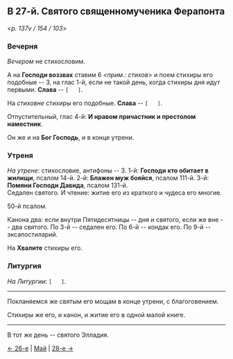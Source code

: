 
## В 27-й. Святого священномученика Ферапонта 

<*p. 137v / 154 / 103*>

### Вечерня

*Вечером* не стихословим. 

А на **Господи воззвах** ставим 6 <*прим.: стихов*> и поем стихиры его 
подобные -- 3, на глас 1-й, если не такой день, когда стихиры дня идут первыми. 
**Слава** -- `[   ]`.   

На *стиховне* стихиры его подобные. 
**Слава** -- `[   ]`. 

Отпустительный, глас 4-й: **И нравом причастник и престолом наместник**.

Он же и на **Бог Господь**, и в конце утрени. 

### Утреня

*На утрене*: стихословие, антифоны -- 3. 
1-й: **Господи кто обитает в жилищи**, псалом 14-й. 
2-й: **Блажен муж бояйся**, псалом 111-й. 
3-й: **Помяни Господи Давида**, псалом 131-й.  
Седален святого. 
И чтение: житие его из краткого и чудеса его многие.

50-й псалом. 

Канона два: если внутри Пятидесятницы -- дня и святого, если же вне -- два святого. 
По 3-й -- седален его. 
По 6-й -- кондак его. 
По 9-й -- эксапостиларий. 

На **Хвалите** стихиры его. 

### Литургия

*На Литургии*: `[   ]`. 

---

Покланяемся же святым его мощам в конце утрени, с благоговением. 

Стихиры же его, и канон, и житие его в одной малой книге. 

---

В тот же день -- святого Элладия. 

[← 26-е](05_26_MES.ru.md) | [Май](README.md#27-й) | [28-е →](05_28_MES.ru.md)
